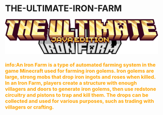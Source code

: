 # THE-ULTIMATE-IRON-FARM
![Logo](https://github.com/NotAGanesh/THE-ULTIMATE-IRON-FARM/blob/main/Assets/logo.png)
<h3 style="color:orange;">info:An Iron Farm is a type of automated farming system in the game Minecraft used for farming iron golems. Iron golems are large, strong mobs that drop iron ingots and roses when killed. In an Iron Farm, players create a structure with enough villagers and doors to generate iron golems, then use redstone circuitry and pistons to trap and kill them. The drops can be collected and used for various purposes, such as trading with villagers or crafting.</h3>

